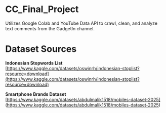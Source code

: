 # CC_Final_Project
Utilizes Google Colab and YouTube Data API to crawl, clean, and analyze text comments from the GadgetIn channel.

# Dataset Sources

**Indonesian Stopwords List**  
[https://www.kaggle.com/datasets/oswinrh/indonesian-stoplist?resource=download](https://www.kaggle.com/datasets/oswinrh/indonesian-stoplist?resource=download)

**Smartphone Brands Dataset**  
[https://www.kaggle.com/datasets/abdulmalik1518/mobiles-dataset-2025]
(https://www.kaggle.com/datasets/abdulmalik1518/mobiles-dataset-2025)
